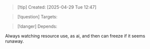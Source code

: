 
>[!tip] Created: [2025-04-29 Tue 12:47]

>[!question] Targets: 

>[!danger] Depends: 

Always watching resource use, as ai, and then can freeze if it seems runaway.